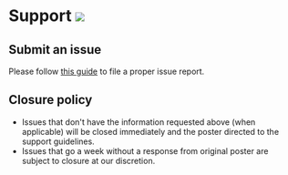 # Support [![](https://isitmaintained.com/badge/resolution/portapps/hostsman-portable.svg)](https://isitmaintained.com/project/portapps/hostsman-portable)

## Submit an issue

Please follow [this guide](http://portapps.github.io/doc/reporting-issue/) to file a proper issue report.

## Closure policy

* Issues that don't have the information requested above (when applicable) will be closed immediately and the poster directed to the support guidelines.
* Issues that go a week without a response from original poster are subject to closure at our discretion.
